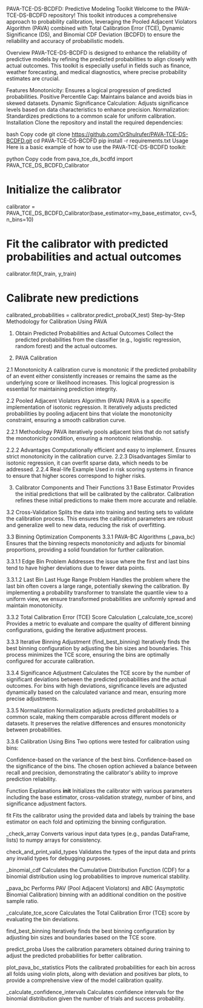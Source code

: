 
PAVA-TCE-DS-BCDFD: Predictive Modeling Toolkit
Welcome to the PAVA-TCE-DS-BCDFD repository! This toolkit introduces a comprehensive approach to probability calibration, leveraging the Pooled Adjacent Violators Algorithm (PAVA) combined with Total Calibration Error (TCE), Dynamic Significance (DS), and Binomial CDF Deviation (BCDFD) to ensure the reliability and accuracy of probabilistic models.

Overview
PAVA-TCE-DS-BCDFD is designed to enhance the reliability of predictive models by refining the predicted probabilities to align closely with actual outcomes. This toolkit is especially useful in fields such as finance, weather forecasting, and medical diagnostics, where precise probability estimates are crucial.

Features
Monotonicity: Ensures a logical progression of predicted probabilities.
Positive Percentile Cap: Maintains balance and avoids bias in skewed datasets.
Dynamic Significance Calculation: Adjusts significance levels based on data characteristics to enhance precision.
Normalization: Standardizes predictions to a common scale for uniform calibration.
Installation
Clone the repository and install the required dependencies:

bash
Copy code
git clone https://github.com/OrShulrufer/PAVA-TCE-DS-BCDFD.git
cd PAVA-TCE-DS-BCDFD
pip install -r requirements.txt
Usage
Here is a basic example of how to use the PAVA-TCE-DS-BCDFD toolkit:

python
Copy code
from pava_tce_ds_bcdfd import PAVA_TCE_DS_BCDFD_Calibrator

# Initialize the calibrator
calibrator = PAVA_TCE_DS_BCDFD_Calibrator(base_estimator=my_base_estimator, cv=5, n_bins=10)

# Fit the calibrator with predicted probabilities and actual outcomes
calibrator.fit(X_train, y_train)

# Calibrate new predictions
calibrated_probabilities = calibrator.predict_proba(X_test)
Step-by-Step Methodology for Calibration Using PAVA

1. Obtain Predicted Probabilities and Actual Outcomes
Collect the predicted probabilities from the classifier (e.g., logistic regression, random forest) and the actual outcomes.

2. PAVA Calibration
   
2.1 Monotonicity
A calibration curve is monotonic if the predicted probability of an event either consistently increases or remains the same as the underlying score or likelihood increases. This logical progression is essential for maintaining prediction integrity.

2.2 Pooled Adjacent Violators Algorithm (PAVA)
PAVA is a specific implementation of isotonic regression. It iteratively adjusts predicted probabilities by pooling adjacent bins that violate the monotonicity constraint, ensuring a smooth calibration curve.

2.2.1 Methodology
PAVA iteratively pools adjacent bins that do not satisfy the monotonicity condition, ensuring a monotonic relationship.

2.2.2 Advantages
Computationally efficient and easy to implement.
Ensures strict monotonicity in the calibration curve.
2.2.3 Disadvantages
Similar to isotonic regression, it can overfit sparse data, which needs to be addressed.
2.2.4 Real-life Example
Used in risk scoring systems in finance to ensure that higher scores correspond to higher risks.

3. Calibrator Components and Their Functions
3.1 Base Estimator
Provides the initial predictions that will be calibrated by the calibrator. Calibration refines these initial predictions to make them more accurate and reliable.

3.2 Cross-Validation
Splits the data into training and testing sets to validate the calibration process. This ensures the calibration parameters are robust and generalize well to new data, reducing the risk of overfitting.

3.3 Binning Optimization Components
3.3.1 PAVA-BC Algorithms (_pava_bc)
Ensures that the binning respects monotonicity and adjusts for binomial proportions, providing a solid foundation for further calibration.

3.3.1.1 Edge Bin Problem
Addresses the issue where the first and last bins tend to have higher deviations due to fewer data points.

3.3.1.2 Last Bin Last Huge Range Problem
Handles the problem where the last bin often covers a large range, potentially skewing the calibration. By implementing a probability transformer to translate the quantile view to a uniform view, we ensure transformed probabilities are uniformly spread and maintain monotonicity.

3.3.2 Total Calibration Error (TCE) Score Calculation (_calculate_tce_score)
Provides a metric to evaluate and compare the quality of different binning configurations, guiding the iterative adjustment process.

3.3.3 Iterative Binning Adjustment (find_best_binning)
Iteratively finds the best binning configuration by adjusting the bin sizes and boundaries. This process minimizes the TCE score, ensuring the bins are optimally configured for accurate calibration.

3.3.4 Significance Adjustment
Calculates the TCE score by the number of significant deviations between the predicted probabilities and the actual outcomes. For bins with high deviations, significance levels are adjusted dynamically based on the calculated variance and mean, ensuring more precise adjustments.

3.3.5 Normalization
Normalization adjusts predicted probabilities to a common scale, making them comparable across different models or datasets. It preserves the relative differences and ensures monotonicity between probabilities.

3.3.6 Calibration Using Bins
Two options were tested for calibration using bins:

Confidence-based on the variance of the best bins.
Confidence-based on the significance of the bins.
The chosen option achieved a balance between recall and precision, demonstrating the calibrator's ability to improve prediction reliability.

Function Explanations
__init__
Initializes the calibrator with various parameters including the base estimator, cross-validation strategy, number of bins, and significance adjustment factors.

fit
Fits the calibrator using the provided data and labels by training the base estimator on each fold and optimizing the binning configuration.

_check_array
Converts various input data types (e.g., pandas DataFrame, lists) to numpy arrays for consistency.

check_and_print_valid_types
Validates the types of the input data and prints any invalid types for debugging purposes.

_binomial_cdf
Calculates the Cumulative Distribution Function (CDF) for a binomial distribution using log probabilities to improve numerical stability.

_pava_bc
Performs PAV (Pool Adjacent Violators) and ABC (Asymptotic Binomial Calibration) binning with an additional condition on the positive sample ratio.

_calculate_tce_score
Calculates the Total Calibration Error (TCE) score by evaluating the bin deviations.

find_best_binning
Iteratively finds the best binning configuration by adjusting bin sizes and boundaries based on the TCE score.

predict_proba
Uses the calibration parameters obtained during training to adjust the predicted probabilities for better calibration.

plot_pava_bc_statistics
Plots the calibrated probabilities for each bin across all folds using violin plots, along with deviation and positives bar plots, to provide a comprehensive view of the model calibration quality.

_calculate_confidence_intervals
Calculates confidence intervals for the binomial distribution given the number of trials and success probability.
